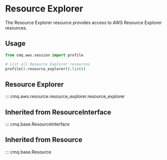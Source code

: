 # Resource Explorer

The Resource Explorer resource provides access to AWS Resource Explorer resources.

## Usage

```python
from cmq.aws.session import profile

# List all Resource Explorer resources
profile().resource_explorer().list()
```

## Resource Explorer
::: cmq.aws.resource.resource_explorer.resource_explorer

## Inherited from ResourceInterface
::: cmq.base.ResourceInterface
## Inherited from Resource
::: cmq.base.Resource